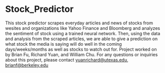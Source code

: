 # Stock_Predictor
This stock predictor scrapes everyday articles and news of stocks from wesites and organizations like Yahoo Finance and Bloomberg and analyzes the sentiment of stock using a trained neural network. Then, using the data and analysis from the scraped articles, we are able to give a prediction on what stock the media is saying will do well in the coming days/weeks/months as well as stocks to watch out for.
Project worked on by Brian Fu, Richard Yuan, and William Chu.
For any questions or inquiries about this project, please contact yuanrichard@utexas.edu, brianf@berkeley.edu
